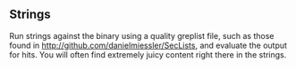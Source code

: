 ## Strings

Run strings against the binary using a quality greplist file, such as those found in http://github.com/danielmiessler/SecLists, and evaluate the output for hits. You will often find extremely juicy content right there in the strings.
